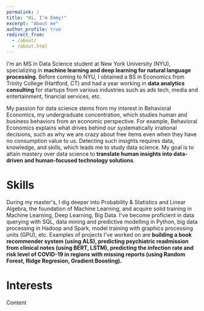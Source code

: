 ```yaml
---
permalink: /
title: "Hi, I'm Emmy!"
excerpt: "About me"
author_profile: true
redirect_from: 
  - /about/
  - /about.html
---
```

I'm an MS in Data Science student at New York University (NYU), specializing in **machine learning and deep learning for natural language processing**. Before coming to NYU, I obtained a BS in Economics from Trinity College (Hartford, CT) and had a year working in **data analytics consulting** for startups from various industries such as ads tech, media and entertainment, financial services, etc.

My passion for data science stems from my interest in Behavioral Economics, my undergraduate concentration, which studies human and business behaviors from an economic perspective. For example, Behavioral Economics explains what drives behind our systematically irrational decisions, such as why we are crazy about free items even when they have no consumption value to us. Detecting such insights requires data, knowledge, and skills, which leads me to study data science. My goal is to attain mastery over data science to **translate human insights into data-driven and human-focused technology solutions**.

Skills
======
During my master's, I dig deeper into Probability & Statistics and Linear Algebra, the foundation of Machine Learning, and acquire solid training in Machine Learning, Deep Learning, Big Data. I've become proficient in data querying with SQL, data mining and predictive modelling in Python, big data processing in Hadoop and Spark, model training with graphics processing units (GPU), etc. Examples of projects I've worked on are **building a book recommender system (using ALS), predicting psychiatric readmission from clinical notes (using BERT, LSTM), predicting the infection rate and risk level of COVID-19 in regions with missing reports (using Random Forest, Ridge Regresion, Gradient Boosting).** 

Interests
======
Content
